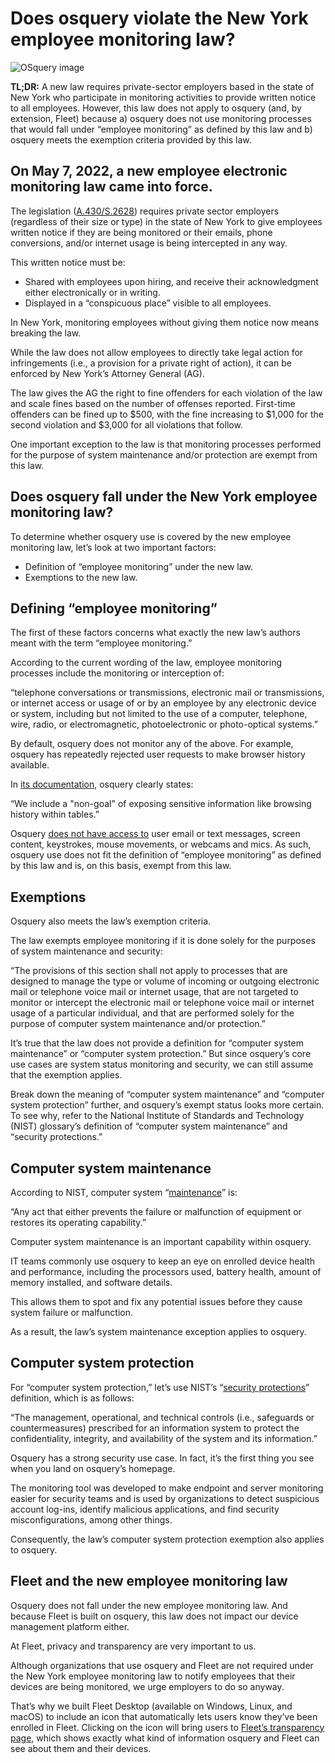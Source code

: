# Does osquery violate the New York employee monitoring law?

![OSquery image](https://fleetdm.com/images/articles/osquery-a-tool-to-easily-ask-questions-about-operating-systems-cover-1600x900@2x.jpg)

**TL;DR:** A new law requires private-sector employers based in the state of New York who participate in monitoring activities to provide written notice to all employees. However, this law does not apply to osquery (and, by extension, Fleet) because a) osquery does not use monitoring processes that would fall under “employee monitoring” as defined by this law and b) osquery meets the exemption criteria provided by this law. 

## On May 7, 2022, a new employee electronic monitoring law came into force.

The legislation ([A.430/S.2628](https://legislation.nysenate.gov/pdf/bills/2021/S2628)) requires private sector employers (regardless of their size or type) in the state of New York to give employees written notice if they are being monitored or their emails, phone conversions, and/or internet usage is being intercepted in any way. 

This written notice must be:

- Shared with employees upon hiring, and receive their acknowledgment either electronically or in writing. 
- Displayed in a “conspicuous place” visible to all employees. 

In New York, monitoring employees without giving them notice now means breaking the law. 

While the law does not allow employees to directly take legal action for infringements (i.e., a provision for a private right of action), it can be enforced by New York’s Attorney General (AG). 

The law gives the AG the right to fine offenders for each violation of the law and scale fines based on the number of offenses reported. First-time offenders can be fined up to $500, with the fine increasing to $1,000 for the second violation and $3,000 for all violations that follow.

One important exception to the law is that monitoring processes performed for the purpose of system maintenance and/or protection are exempt from this law.

## Does osquery fall under the New York employee monitoring law?

To determine whether osquery use is covered by the new employee monitoring law, let’s look at two important factors:

- Definition of “employee monitoring” under the new law.
- Exemptions to the new law.

## Defining “employee monitoring”

The first of these factors concerns what exactly the new law’s authors meant with the term “employee monitoring.” 

According to the current wording of the law, employee monitoring processes include the monitoring or interception of:

“telephone conversations or transmissions, electronic mail or transmissions, or internet access or usage of or by an employee by any electronic device or system, including but not limited to the use of a computer, telephone, wire, radio, or electromagnetic, photoelectronic or photo-optical systems.” 

By default, osquery does not monitor any of the above. For example, osquery has repeatedly rejected user requests to make browser history available. 

In [its documentation](https://github.com/osquery/osquery/blob/bf2b464301d96b0033a21978faaf3f41719ae04d/docs/_docs/faq.md), osquery clearly states:

“We include a "non-goal" of exposing sensitive information like browsing history within tables.” 

Osquery [does not have access to](https://fleetdm.com/transparency) user email or text messages, screen content, keystrokes, mouse movements, or webcams and mics. As such, osquery use does not fit the definition of “employee monitoring” as defined by this law and is, on this basis, exempt from this law. 

## Exemptions

Osquery also meets the law’s exemption criteria. 

The law exempts employee monitoring if it is done solely for the purposes of system maintenance and security: 

“The provisions of this section shall not apply to processes that are designed to manage the type or volume of incoming or outgoing electronic mail or telephone voice mail or internet usage, that are not targeted to monitor or intercept the electronic mail or telephone voice mail or internet usage of a particular individual, and that are performed solely for the purpose of computer system maintenance and/or protection.” 

It’s true that the law does not provide a definition for “computer system maintenance” or “computer system protection.” But since osquery’s core use cases are system status monitoring and security, we can still assume that the exemption applies. 

Break down the meaning of “computer system maintenance” and “computer system protection” further, and osquery’s exempt status looks more certain. To see why, refer to the National Institute of Standards and Technology (NIST) glossary’s definition of “computer system maintenance” and “security protections.” 

## Computer system maintenance

According to NIST, computer system “[maintenance](https://csrc.nist.gov/glossary/term/maintenance#:~:text=1%2C%20NIST%20SP%20800%2D66,or%20restores%20its%20operating%20capability.)” is:

“Any act that either prevents the failure or malfunction of equipment or restores its operating capability.” 

Computer system maintenance is an important capability within osquery. 

IT teams commonly use osquery to keep an eye on enrolled device health and performance, including the processors used, battery health, amount of memory installed, and software details. 

This allows them to spot and fix any potential issues before they cause system failure or malfunction.

As a result, the law’s system maintenance exception applies to osquery. 

## Computer system protection 

For “computer system protection,” let’s use NIST’s “[security protections](https://csrc.nist.gov/glossary/term/security_protections)” definition, which is as follows:

“The management, operational, and technical controls (i.e., safeguards or countermeasures) prescribed for an information system to protect the confidentiality, integrity, and availability of the system and its information.”

Osquery has a strong security use case. In fact, it’s the first thing you see when you land on osquery’s homepage. 



The monitoring tool was developed to make endpoint and server monitoring easier for security teams and is used by organizations to detect suspicious account log-ins, identify malicious applications, and find security misconfigurations, among other things. 

Consequently, the law’s computer system protection exemption also applies to osquery. 

## Fleet and the new employee monitoring law

Osquery does not fall under the new employee monitoring law. And because Fleet is built on osquery, this law does not impact our device management platform either.

At Fleet, privacy and transparency are very important to us. 

Although organizations that use osquery and Fleet are not required under the New York employee monitoring law to notify employees that their devices are being monitored, we urge employers to do so anyway.

That’s why we built Fleet Desktop (available on Windows, Linux, and macOS) to include an icon that automatically lets users know they’ve been enrolled in Fleet. Clicking on the icon will bring users to [Fleet’s transparency page](https://fleetdm.com/transparency), which shows exactly what kind of information osquery and Fleet can see about them and their devices.

<meta name="category" value="security">
<meta name="authorFullName" value="JD Strong">
<meta name="authorGitHubUsername" value="spokanemac ">
<meta name="publishedOn" value="2023-04-18">
<meta name="articleTitle" value="Does osquery violate the New York employee monitoring law?">
